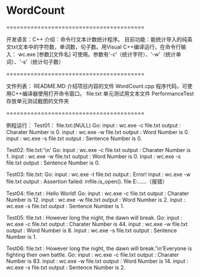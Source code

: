 ﻿# WordCount

========================================

开发语言：C++
介绍：命令行文本计数统计程序。
目前功能：能统计导入的纯英文txt文本中的字符数，单词数，句子数。用Visual C++编译运行，在命令行输入：
wc.exe [参数][文件名] 
可使用。参数有‘-c’（统计字符）、‘-w’（统计单词）、‘-s’（统计句子数）

========================================

文件列表：
README.MD		介绍项目内容的文件
WordCount.cpp		程序代码，可使用C++编译器使用打开命令窗口。
file.txt			单元测试用文本文件
PerformanceTest		存放单元测试截图的文件夹

========================================

例程运行：
Test01：
file.txt:(NULL)
Go:
input : wc.exe -c file.txt
output : Charater Number is 0.
input : wc.exe -w file.txt
output : Word Number is 0.
input : wc.exe -s file.txt
output : Sentence Number is 0.

Test02:
file.txt:'\n'
Go:
input : wc.exe -c file.txt
output : Charater Number is 1.
input : wc.exe -w file.txt
output : Word Number is 0.
input : wc.exe -s file.txt
output : Sentence Number is 0.

Test03:
file.txt:
Go:
input : wc.exe -t file.txt
output : Error!
input : wc.exe -w file.txt
output : Assertion failed: infile.is_open(). file E:\......（报错）

Test04:
file.txt : Hello World!
Go:
input : wc.exe -c file.txt
output : Charater Number is 12.
input : wc.exe -w file.txt
output : Word Number is 2.
input : wc.exe -s file.txt
output : Sentence Number is 1.


Test05:
file.txt : However long the night, the dawn will break.
Go:
input : wc.exe -c file.txt
output : Charater Number is 44.
input : wc.exe -w file.txt
output : Word Number is 8.
input : wc.exe -s file.txt
output : Sentence Number is 1.

Test06:
file.txt : However long the night, the dawn will break.'\n'Everyone is fighting their own battle.
Go:
input : wc.exe -c file.txt
output : Charater Number is 83.
input : wc.exe -w file.txt
output : Word Number is 14.
input : wc.exe -s file.txt
output : Sentence Number is 2.